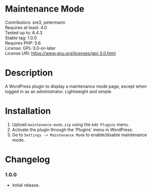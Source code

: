 # Maintenance Mode
Contributors: sre3, petermann  
Requires at least: 4.0  
Tested up to: 6.4.3  
Stable tag: 1.0.0  
Requires PHP: 5.6  
License: GPL-3.0-or-later  
License URI: https://www.gnu.org/licenses/gpl-3.0.html  

# Description

A WordPress plugin to display a maintenance mode page, except when logged in as an administrator. Lightweight and simple.

# Installation

1. Upload `maintenance-mode.zip` using the `Add Plugins` menu.
2. Activate the plugin through the 'Plugins' menu in WordPress.
3. Go to `Settings -> Maintenance Mode` to enable/disable maintenance mode.

# Changelog

### 1.0.0
* Initial release.
